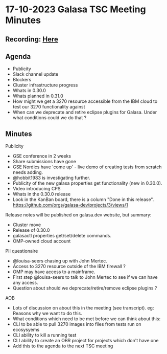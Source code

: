 # 17-10-2023 Galasa TSC Meeting Minutes

## Recording: [Here](https://zoom.us/rec/share/szh2CNGDxewtOUiUA4akEb6EkTmEJc6qTzBv-1cGoAWkwoIQdGc3kh9DSYprhJM8.U9TO17LX4tMz9MgF)

## Agenda

- Publicity
- Slack channel update
- Blockers
- Cluster infrastructure progress
- Whats in 0.30.0
- Whats planned in 0.31.0
- How might we get a 3270 resource accessible from the IBM cloud to test our 3270 functionality against
- When can we deprecate and retire eclipse plugins for Galasa. Under what conditions could we do that ?

## Minutes

Publicity
- GSE conference in 2 weeks
- Share submissions have gone
- GSE Nordics have 'come up' - live demo of creating tests from scratch needs adding.
- @hobbit1983 is investigating further.
- Publicity of the new galasa properties get functionality (new in 0.30.0).
- Video introducing CPS
- Whats in the 0.30.0 release
- Look in the KanBan board, there is a column "Done in this release". https://github.com/orgs/galasa-dev/projects/3/views/1

Release notes will be published on galasa.dev website, but summary:
- Cluster move
- Release of 0.30.0
- galasactl properties get/set/delete commands.
- OMP-owned cloud account

PII questionaire
- @louisa-seers chasing up with John Mertec.
- Access to 3270 resource outside of the IBM firewall ?
- OMP may have access to a mainframe.
- First step @louisa-seers to talk to John Mertec to see if we can have any access.
- Question about should we deprecate/retire/remove eclipse plugins ?

AOB
- Lots of discussion on about this in the meeting (see transcript). eg: Reasons why we want to do this.
- What conditions which need to be met before we can think about this:
- CLI to be able to pull 3270 images into files from tests run on ecosysyems
- CLI ability to kill a running test
- CLI ability to create an OBR project for projects which don't have one
- Add this to the agenda to the next TSC meeting

